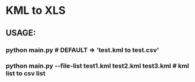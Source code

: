 # KML to XLS
## USAGE:
###  python main.py # DEFAULT => 'test.kml to test.csv'
###  python main.py --file-list test1.kml test2.kml test3.kml # kml list to csv list